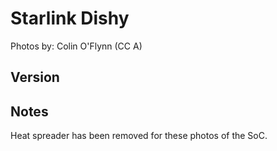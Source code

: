 # Starlink Dishy

Photos by: Colin O'Flynn (CC A)

## Version


## Notes

Heat spreader has been removed for these photos of the SoC.

